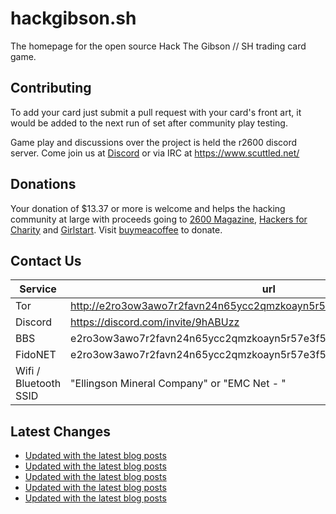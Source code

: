 # hackgibson.sh
The homepage for the open source Hack The Gibson // SH trading card game.


## Contributing

To add your card just submit a pull request with your card's front art, it would be added to the next run of set after community play testing.

Game play and discussions over the project is held the r2600 discord server. Come join us at [Discord](https://discord.com/invite/9hABUzz) or via IRC at https://www.scuttled.net/


## Donations

Your donation of $13.37 or more is welcome and helps the hacking community at large with proceeds going to [2600 Magazine](https://2600.com/), [Hackers for Charity](https://hackersforcharity.org) and [Girlstart](https://girlstart.org).  Visit [buymeacoffee](https://www.buymeacoffee.com/hackgibson.sh) to donate.


## Contact Us

Service | url
-|-
Tor | http://e2ro3ow3awo7r2favn24n65ycc2qmzkoayn5r57e3f56nvjwdcgg32ad.onion
Discord | https://discord.com/invite/9hABUzz
BBS | e2ro3ow3awo7r2favn24n65ycc2qmzkoayn5r57e3f56nvjwdcgg32ad.onion:23
FidoNET | e2ro3ow3awo7r2favn24n65ycc2qmzkoayn5r57e3f56nvjwdcgg32ad.onion:24554
Wifi / Bluetooth SSID | "Ellingson Mineral Company" or "EMC Net - <fidonet address>"

## Latest Changes
<!-- BLOG-POST-LIST:START -->
- [Updated with the latest blog posts](https://github.com/DFW2600/hackgibson.sh/commit/c98a79f785363b3bd5e3eefbbe468b4a2f8e6d60)
- [Updated with the latest blog posts](https://github.com/DFW2600/hackgibson.sh/commit/8b0f0ae587da17abc493c5325c72be97bec8c526)
- [Updated with the latest blog posts](https://github.com/DFW2600/hackgibson.sh/commit/4a8178381892bb8807b360ebc00e0282d2635733)
- [Updated with the latest blog posts](https://github.com/DFW2600/hackgibson.sh/commit/1a2643ac06f99edab39a49027ecdb48bbf58f6c8)
- [Updated with the latest blog posts](https://github.com/DFW2600/hackgibson.sh/commit/eee4e229fcc0bae7c992bf3e573eda3c7b1a628f)
<!-- BLOG-POST-LIST:END -->

